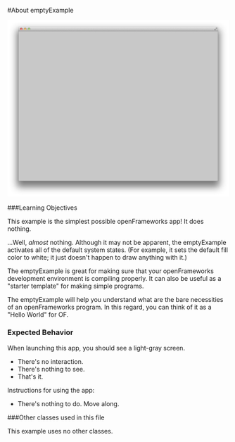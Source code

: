 #About emptyExample

![Screenshot of emptyExample](emptyExample.png)

###Learning Objectives

This example is the simplest possible openFrameworks app! It does nothing. 

...Well, *almost* nothing. Although it may not be apparent, the emptyExample activates all of the default system states. (For example, it sets the default fill color to white; it just doesn't happen to draw anything with it.)

The emptyExample is great for making sure that your openFrameworks development environment is compiling properly. It can also be useful as a "starter template" for making simple programs. 

The emptyExample will help you understand what are the bare necessities of an openFrameworks program. In this regard, you can think of it as a "Hello World" for OF. 


### Expected Behavior

When launching this app, you should see a light-gray screen. 

* There's no interaction. 
* There's nothing to see. 
* That's it. 

Instructions for using the app:

* There's nothing to do. Move along.

###Other classes used in this file

This example uses no other classes.